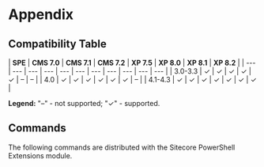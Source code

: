 # Appendix

## Compatibility Table

| **SPE** | **CMS 7.0** | **CMS 7.1** | **CMS 7.2** | **XP 7.5** | **XP 8.0** | **XP 8.1** | **XP 8.2** |
| --- | --- | --- | --- | --- | --- | --- | --- | --- | --- | --- |
| 3.0-3.3 | ✓ | ✓ | ✓ | ✓ | ✓ | – | – |
| 4.0 | ✓ | ✓ | ✓ | ✓ | ✓ | ✓ | – |
| 4.1-4.3 | ✓ | ✓ | ✓ | ✓ | ✓ | ✓ | ✓ |

**Legend:** "–" - not supported; "✓" - supported.

## Commands

The following commands are distributed with the Sitecore PowerShell Extensions module.

